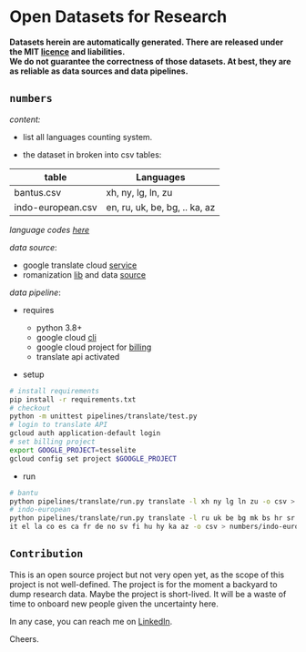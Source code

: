 # Open Datasets for Research

**Datasets herein are automatically generated. There are released under the MIT [licence](LICENSE) and liabilities.<br> 
We do not guarantee the correctness of those datasets. At best, they are as reliable as data sources and data pipelines.** 

## `numbers`

*content:*

- list all languages counting system.<br>

- the dataset in broken into csv tables:

| table             | Languages                     |
|-------------------|-------------------------------|
| bantus.csv        | xh, ny, lg, ln, zu            |
| indo-european.csv | en, ru, uk, be, bg, .. ka, az |

*language codes [here](https://cloud.google.com/translate/docs/languages)*

*data source*: 
- google translate cloud [service](https://cloud.google.com/translate/docs/languages)
- romanization [lib](https://github.com/anyascii/anyascii) and data [source](https://loc.gov/catdir/cpso/roman)

*data pipeline*: 

- requires
  - python 3.8+
  - google cloud [cli](https://cloud.google.com/sdk/docs/install)
  - google cloud project for [billing](https://console.cloud.google.com/)
  - translate api activated


- setup 

````bash
# install requirements
pip install -r requirements.txt
# checkout
python -m unittest pipelines/translate/test.py
# login to translate API
gcloud auth application-default login
# set billing project
export GOOGLE_PROJECT=tesselite
gcloud config set project $GOOGLE_PROJECT
````

- run

````bash
# bantu
python pipelines/translate/run.py translate -l xh ny lg ln zu -o csv > numbers/bantus.csv
# indo-european
python pipelines/translate/run.py translate -l ru uk be bg mk bs hr sr sk pl lv lt sl cs ro sq \
it el la co es ca fr de no sv fi hu hy ka az -o csv > numbers/indo-european.csv
````

## `Contribution`

This is an open source project but not very open yet, as the scope of this project is not well-defined. The project is for the moment a backyard to dump research data.
Maybe the project is short-lived. It will be a waste of time to onboard new people given the uncertainty here.

In any case, you can reach me on [LinkedIn](https://www.linkedin.com/in/marcelndeffo/).

Cheers.


